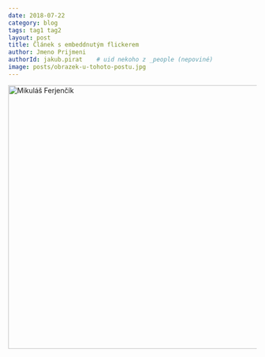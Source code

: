 ```yaml
---
date: 2018-07-22
category: blog
tags: tag1 tag2
layout: post
title: Článek s embeddnutým flickerem
author: Jmeno Prijmeni
authorId: jakub.pirat    # uid nekoho z _people (nepoviné)
image: posts/obrazek-u-tohoto-postu.jpg
---
```


<a data-flickr-embed="true" data-context="true"  href="https://www.flickr.com/photos/pirati/42622817781/in/album-72157669846095718/" title="Mikuláš Ferjenčík"><img src="https://farm2.staticflickr.com/1760/42622817781_34bb2a5f76_c.jpg" width="800" height="534" alt="Mikuláš Ferjenčík"></a><script async src="//embedr.flickr.com/assets/client-code.js" charset="utf-8"></script>
